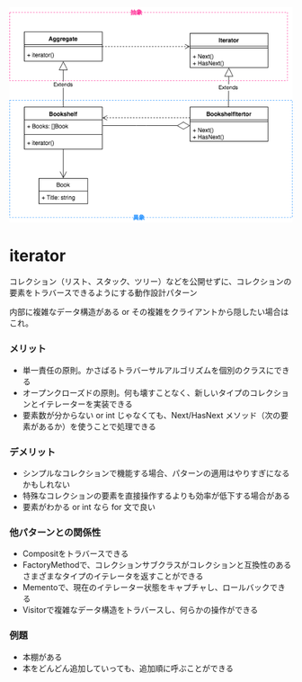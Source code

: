 ![](iterator.png)

# iterator
コレクション（リスト、スタック、ツリー）などを公開せずに、コレクションの要素をトラバースできるようにする動作設計パターン

内部に複雑なデータ構造がある or その複雑をクライアントから隠したい場合はこれ。

### メリット
- 単一責任の原則。かさばるトラバーサルアルゴリズムを個別のクラスにできる
- オープンクローズドの原則。何も壊すことなく、新しいタイプのコレクションとイテレーターを実装できる
- 要素数が分からない or int じゃなくても、Next/HasNext メソッド（次の要素があるか）を使うことで処理できる

### デメリット
- シンプルなコレクションで機能する場合、パターンの適用はやりすぎになるかもしれない
- 特殊なコレクションの要素を直接操作するよりも効率が低下する場合がある  
- 要素がわかる or int なら for 文で良い

### 他パターンとの関係性
- Compositをトラバースできる
- FactoryMethodで、コレクションサブクラスがコレクションと互換性のあるさまざまなタイプのイテレータを返すことができる
- Mementoで、現在のイテレーター状態をキャプチャし、ロールバックできる
- Visitorで複雑なデータ構造をトラバースし、何らかの操作ができる

### 例題

- 本棚がある
- 本をどんどん追加していっても、追加順に呼ぶことができる
